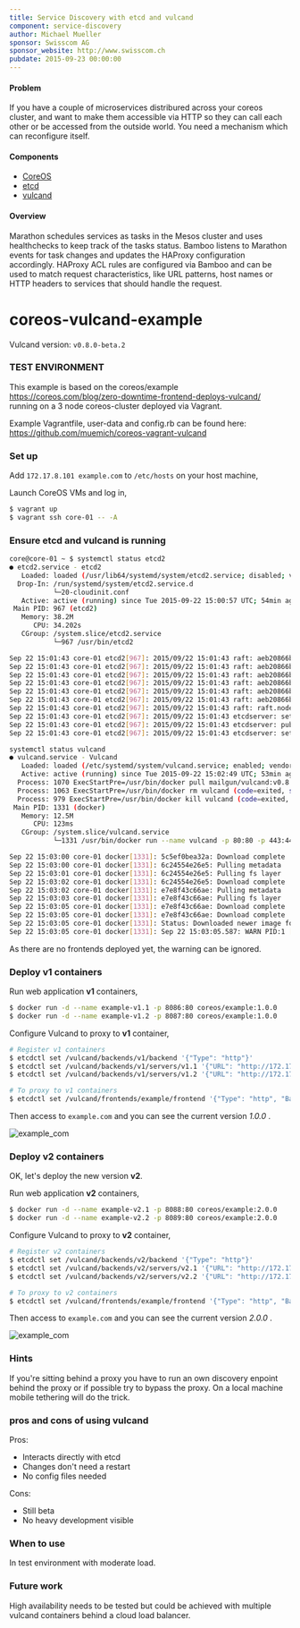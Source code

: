 ```yaml
---
title: Service Discovery with etcd and vulcand
component: service-discovery
author: Michael Mueller
sponsor: Swisscom AG
sponsor_website: http://www.swisscom.ch
pubdate: 2015-09-23 00:00:00
---
```


#### Problem

If you have a couple of microservices distribured across your coreos cluster, and want to make them accessible via HTTP so they can call each other or be accessed from the outside world. You need a mechanism which can reconfigure itself.

#### Components

* [CoreOS](/tech/coreos/)
* [etcd](/tech/etcd/)
* [vulcand](/tech/vulcand/)

#### Overview

Marathon schedules services as tasks in the Mesos cluster and uses healthchecks to keep track of the
tasks status. Bamboo listens to Marathon events for task changes and updates the HAProxy configuration
accordingly. HAProxy ACL rules are configured via Bamboo and can be used to match request characteristics,
like URL patterns, host names or HTTP headers to services that should handle the request.


# coreos-vulcand-example

Vulcand version: `v0.8.0-beta.2`

### TEST ENVIRONMENT

This example is based on the coreos/example https://coreos.com/blog/zero-downtime-frontend-deploys-vulcand/ running on a 3 node coreos-cluster deployed via Vagrant.

Example Vagrantfile, user-data and config.rb can be found here:
https://github.com/muemich/coreos-vagrant-vulcand

### Set up

Add `172.17.8.101 example.com` to `/etc/hosts` on your host machine,


Launch CoreOS VMs and log in,

```bash
$ vagrant up
$ vagrant ssh core-01 -- -A
```

### Ensure etcd and vulcand is running
```bash
core@core-01 ~ $ systemctl status etcd2
● etcd2.service - etcd2
   Loaded: loaded (/usr/lib64/systemd/system/etcd2.service; disabled; vendor preset: disabled)
  Drop-In: /run/systemd/system/etcd2.service.d
           └─20-cloudinit.conf
   Active: active (running) since Tue 2015-09-22 15:00:57 UTC; 54min ago
 Main PID: 967 (etcd2)
   Memory: 38.2M
      CPU: 34.202s
   CGroup: /system.slice/etcd2.service
           └─967 /usr/bin/etcd2

Sep 22 15:01:43 core-01 etcd2[967]: 2015/09/22 15:01:43 raft: aeb20866b279648e received vote from aeb20866b279648e at term 2
Sep 22 15:01:43 core-01 etcd2[967]: 2015/09/22 15:01:43 raft: aeb20866b279648e [logterm: 1, index: 3] sent vote request to 56da6d1265bdc9ed at term 2
Sep 22 15:01:43 core-01 etcd2[967]: 2015/09/22 15:01:43 raft: aeb20866b279648e [logterm: 1, index: 3] sent vote request to eefc97cb642769af at term 2
Sep 22 15:01:43 core-01 etcd2[967]: 2015/09/22 15:01:43 raft: aeb20866b279648e received vote from 56da6d1265bdc9ed at term 2
Sep 22 15:01:43 core-01 etcd2[967]: 2015/09/22 15:01:43 raft: aeb20866b279648e [q:2] has received 2 votes and 0 vote rejections
Sep 22 15:01:43 core-01 etcd2[967]: 2015/09/22 15:01:43 raft: aeb20866b279648e became leader at term 2
Sep 22 15:01:43 core-01 etcd2[967]: 2015/09/22 15:01:43 raft: raft.node: aeb20866b279648e elected leader aeb20866b279648e at term 2
Sep 22 15:01:43 core-01 etcd2[967]: 2015/09/22 15:01:43 etcdserver: setting up the initial cluster version to 2.1.0
Sep 22 15:01:43 core-01 etcd2[967]: 2015/09/22 15:01:43 etcdserver: published {Name:d7251d6864f0497294358cf18f811017 ClientURLs:[http://172.17.8.101:2379]} to cluster eba7d2dbe11be795
Sep 22 15:01:43 core-01 etcd2[967]: 2015/09/22 15:01:43 etcdserver: set the initial cluster version to 2.1.0
```

```bash
systemctl status vulcand
● vulcand.service - Vulcand
   Loaded: loaded (/etc/systemd/system/vulcand.service; enabled; vendor preset: disabled)
   Active: active (running) since Tue 2015-09-22 15:02:49 UTC; 53min ago
  Process: 1070 ExecStartPre=/usr/bin/docker pull mailgun/vulcand:v0.8.0-beta.3 (code=exited, status=0/SUCCESS)
  Process: 1063 ExecStartPre=/usr/bin/docker rm vulcand (code=exited, status=1/FAILURE)
  Process: 979 ExecStartPre=/usr/bin/docker kill vulcand (code=exited, status=1/FAILURE)
 Main PID: 1331 (docker)
   Memory: 12.5M
      CPU: 123ms
   CGroup: /system.slice/vulcand.service
           └─1331 /usr/bin/docker run --name vulcand -p 80:80 -p 443:443 -p 8182:8182 -p 8181:8181 mailgun/vulcand:v0.8.0-beta.2 /go/bin/vulcand -apiInterface=0.0.0.0 -interface=0.0.0.0 -etcd=http://...

Sep 22 15:03:00 core-01 docker[1331]: 5c5ef0bea32a: Download complete
Sep 22 15:03:00 core-01 docker[1331]: 6c24554e26e5: Pulling metadata
Sep 22 15:03:01 core-01 docker[1331]: 6c24554e26e5: Pulling fs layer
Sep 22 15:03:02 core-01 docker[1331]: 6c24554e26e5: Download complete
Sep 22 15:03:02 core-01 docker[1331]: e7e8f43c66ae: Pulling metadata
Sep 22 15:03:03 core-01 docker[1331]: e7e8f43c66ae: Pulling fs layer
Sep 22 15:03:05 core-01 docker[1331]: e7e8f43c66ae: Download complete
Sep 22 15:03:05 core-01 docker[1331]: e7e8f43c66ae: Download complete
Sep 22 15:03:05 core-01 docker[1331]: Status: Downloaded newer image for mailgun/vulcand:v0.8.0-beta.2
Sep 22 15:03:05 core-01 docker[1331]: Sep 22 15:03:05.587: WARN PID:1 [supervisor.go:349] No frontends found
```

As there are no frontends deployed yet, the warning can be ignored.


### Deploy v1 containers

Run web application __v1__ containers,

```bash
$ docker run -d --name example-v1.1 -p 8086:80 coreos/example:1.0.0
$ docker run -d --name example-v1.2 -p 8087:80 coreos/example:1.0.0
```

Configure Vulcand to proxy to __v1__ container,

```bash
# Register v1 containers
$ etcdctl set /vulcand/backends/v1/backend '{"Type": "http"}'
$ etcdctl set /vulcand/backends/v1/servers/v1.1 '{"URL": "http://172.17.8.101:8086"}'
$ etcdctl set /vulcand/backends/v1/servers/v1.2 '{"URL": "http://172.17.8.101:8087"}'

# To proxy to v1 containers
$ etcdctl set /vulcand/frontends/example/frontend '{"Type": "http", "BackendId": "v1", "Route": "Host(`example.com`) && Path(`/`)"}'
```

Then access to `example.com` and you can see the current version _1.0.0_ .

![example_com](https://cloud.githubusercontent.com/assets/680124/9721329/a21893b0-55d3-11e5-88de-1b0c45394076.png)

### Deploy v2 containers

OK, let's deploy the new version __v2__.

Run web application __v2__ containers,

```bash
$ docker run -d --name example-v2.1 -p 8088:80 coreos/example:2.0.0
$ docker run -d --name example-v2.2 -p 8089:80 coreos/example:2.0.0
```

Configure Vulcand to proxy to __v2__ container,

```bash
# Register v2 containers
$ etcdctl set /vulcand/backends/v2/backend '{"Type": "http"}'
$ etcdctl set /vulcand/backends/v2/servers/v2.1 '{"URL": "http://172.17.8.101:8088"}'
$ etcdctl set /vulcand/backends/v2/servers/v2.2 '{"URL": "http://172.17.8.101:8089"}'

# To proxy to v2 containers
$ etcdctl set /vulcand/frontends/example/frontend '{"Type": "http", "BackendId": "v2", "Route": "Host(`example.com`) && Path(`/`)"}'
```

Then access to `example.com` and you can see the current version _2.0.0_ .

![example_com](https://cloud.githubusercontent.com/assets/680124/9721333/aeb836e8-55d3-11e5-9ecf-1eb707fcd81b.png)

### Hints
If you're sitting behind a proxy you have to run an own discovery enpoint behind the proxy or if possible try to bypass the proxy. On a local machine mobile tethering will do the trick.

### pros and cons of using vulcand
Pros:
- Interacts directly with etcd
- Changes don't need a restart
- No config files needed

Cons:
- Still beta
- No heavy development visible

### When to use
In test environment with moderate load.

### Future work
High availability needs to be tested but could be achieved with multiple vulcand containers behind a cloud load balancer.
